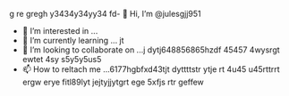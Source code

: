  g re gregh y3434y34yy34  fd- 👋 Hi, I’m @julesgjj951
- 👀 I’m interested in ...
- 🌱 I’m currently learning ... jt
- 💞️ I’m looking to collaborate on ...j dytj648856865hzdf 45457 4wysrgt ewtet 4sy s5y5y5us5
- 📫 How to reltach me ...6177hgbfxd43tjt dyttttstr  ytje rt 4u45 u45rttrrt ergw erye fitl89lyt jejtyjjytgrt ege
5xfjs rtr geffew
<!---
julesgjj951/julesgjj951 is a ✨ special ✨ repository because its `README.md` (this file) appears on your GitHub profile.
You can click the Preview link to take a look at your changes.
--->

